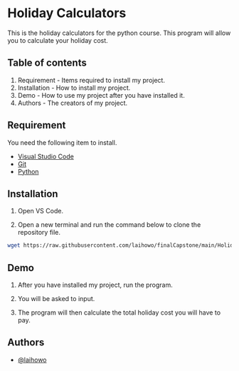 # Holiday Calculators
This is the holiday calculators for the python course. This program will allow you to calculate your holiday cost.

## Table of contents
1. Requirement - Items required to install my project.
2. Installation - How to install my project.
3. Demo - How to use my project after you have installed it.
4. Authors - The creators of my project.

## Requirement

You need the following item to install.
* [Visual Studio Code](https://code.visualstudio.com/)
* [Git](https://git-scm.com/downloads)
* [Python](https://www.python.org/downloads/)

## Installation

1. Open VS Code.

2. Open a new terminal and run the command below to clone the repository file. 

```bash
wget https://raw.githubusercontent.com/laihowo/finalCapstone/main/Holiday_Calculators/holiday_calculators.py
```

## Demo

1. After you have installed my project, run the program.

2. You will be asked to input.

3. The program will then calculate the total holiday cost you will have to pay.

## Authors

- [@laihowo](https://github.com/laihowo)
